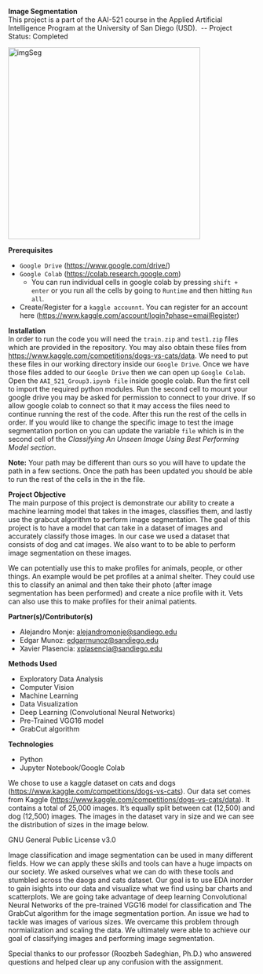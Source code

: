 <b>Image Segmentation</b>
<br>
This project is a part of the AAI-521 course in the Applied Artificial Intelligence Program at the
University of San Diego (USD). 
-- Project Status: Completed

<img width="391" alt="imgSeg" src="https://user-images.githubusercontent.com/105265021/206610278-73d69681-5f71-455a-8794-8de7f0e8b625.png">


<b>Prerequisites</b>
* ```Google Drive``` (https://www.google.com/drive/)
* ```Google Colab``` (https://colab.research.google.com)
  - You can run individual cells in google colab by pressing ```shift + enter``` or you run all the cells by going to ```Runtime``` and then hitting ```Run all```.
* Create/Register for a ```kaggle accounnt```. You can register for an account here (https://www.kaggle.com/account/login?phase=emailRegister)

<b>Installation</b>
<br>
In order to run the code you will need the ```train.zip``` and ```test1.zip``` files which are provided in the repository. You may also obtain these files from https://www.kaggle.com/competitions/dogs-vs-cats/data. We need to put these files in our working directory inside our ```Google Drive```. Once we have those files added to our ```Google Drive``` then we can open up ```Google Colab```. Open the ```AAI_521_Group3.ipynb file``` inside google colab. Run the first cell to import the required python modules. Run the second cell to mount your google drive you may be asked for permission to connect to your drive. If so allow google colab to connect so that it may access the files need to continue running the rest of the code. After this run the rest of the cells in order. If you would like to change the specific image to test the image segmentation portion on you can update the variable ```file``` which is in the second cell of the *Classifying An Unseen Image Using Best Performing Model section*.

<b>Note:</b> Your path may be different than ours so you will have to update the path in a few sections. 
Once the path has been updated you should be able to run the rest of the cells in the in the file. 

<b>Project Objective</b>
<br>
The main purpose of this project is demonstrate our ability to create a machine learning model that takes in the images, classifies them, and lastly use the grabcut algorithm to perform image segmentation. The goal of this project is to have a model that can take in a dataset of images and accurately classify those images. In our case we used a dataset that consists of dog and cat images. We also want to to be able to perform image segmentation on these images.

We can potentially use this to make profiles for animals, people, or other things. An example would be pet profiles at a animal shelter. They could use this to classify an animal and then take their photo (after image segmentation has been performed) and create a nice profile with it. Vets can also use this to make profiles for their animal patients.



<b>Partner(s)/Contributor(s)</b>
* Alejandro Monje: alejandromonje@sandiego.edu
* Edgar Munoz: edgarmunoz@sandiego.edu
* Xavier Plasencia: xplasencia@sandiego.edu  


<b>Methods Used</b>
* Exploratory Data Analysis 
* Computer Vision
* Machine Learning
* Data Visualization
* Deep Learning (Convolutional Neural Networks) 
* Pre-Trained VGG16 model 
* GrabCut algorithm


<b>Technologies</b>
* Python
* Jupyter Notebook/Google Colab

We chose to use a kaggle dataset on cats and dogs (https://www.kaggle.com/competitions/dogs-vs-cats). Our data set comes from Kaggle (https://www.kaggle.com/competitions/dogs-vs-cats/data). It contains a total of 25,000 images. It’s equally split between cat (12,500) and dog (12,500) images. The images in the dataset vary in size and we can see the distribution of sizes in the image below. 

GNU General Public License v3.0

Image classification and image segmentation can be used in many different fields. How we can apply these skills and tools can have a huge impacts on our society. We asked ourselves what we can do with these tools and stumbled across the daogs and cats dataset. Our goal is to use EDA inorder to gain isights into our data and visualize what we find using bar charts and scatterplots. We are going take advantage of deep learning Convolutional Neural Networks of the pre-trained VGG16 model for classification and The GrabCut algorithm for the image segmentation portion. An issue we had to tackle was images of various sizes. We overcame this problem through normialization and scaling the data. We ultimately were able to achieve our goal of classifying images and performing image segmentation.
 
Special thanks to our professor (Roozbeh Sadeghian, Ph.D.) who answered questions and helped clear up any confusion with the assignment.

